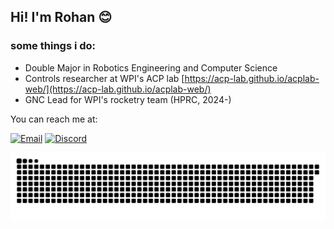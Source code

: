 ## Hi! I'm Rohan 😊

### some things i do:
- Double Major in Robotics Engineering and Computer Science
- Controls researcher at WPI's ACP lab [https://acp-lab.github.io/acplab-web/](https://acp-lab.github.io/acplab-web/)
- GNC Lead for WPI's rocketry team (HPRC, 2024-)

You can reach me at:

[![Email](https://img.shields.io/badge/Email-rninamdar%40wpi.edu-blue?style=for-the-badge&logo=gmail)](mailto:rninamdar@wpi.edu)
[![Discord](https://img.shields.io/badge/Discord-%23benedict1046-7289DA?style=for-the-badge&logo=discord&logoColor=white)](https://discord.com/users/benedict1046)

  <picture>
    <source media="(prefers-color-scheme: dark)" srcset="https://raw.githubusercontent.com/rohan908/rohan908/output/github-contribution-grid-snake-dark.svg">
    <source media="(prefers-color-scheme: light)" srcset="https://raw.githubusercontent.com/rohan908/rohan908/output/github-contribution-grid-snake.svg">
    <img alt="github contribution grid snake animation" src="https://raw.githubusercontent.com/rohan908/rohan908/output/github-contribution-grid-snake.svg">
  </picture>


